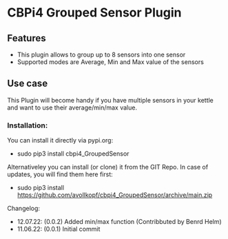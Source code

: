 # CBPi4 Grouped Sensor Plugin

## Features
- This plugin allows to group up to 8 sensors into one sensor
- Supported modes are Average, Min and Max value of the sensors

## Use case
This Plugin will become handy if you have multiple sensors in your kettle and want to use their average/min/max value.

### Installation:

You can install it directly via pypi.org:	
- sudo pip3 install cbpi4_GroupedSensor 

Alternativeley you can install (or clone) it from the GIT Repo. In case of updates, you will find them here first:
- sudo pip3 install https://github.com/avollkopf/cbpi4_GroupedSensor/archive/main.zip

Changelog:

- 12.07.22: (0.0.2) Added min/max function (Contribbuted by Benrd Helm)
- 11.06.22: (0.0.1) Initial commit